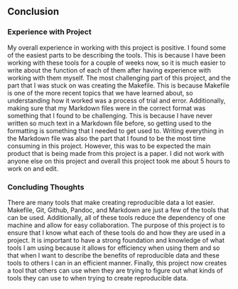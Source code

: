 
## Conclusion

### Experience with Project

My overall experience in working with this project is positive. I found some of the easiest parts to be describing the tools. This is because I have been working with these tools for a couple of weeks now, so it is much easier to write about the function of each of them after having experience with working with them myself. The most challenging part of this project, and the part that I was stuck on was creating the Makefile. This is because Makefile is one of the more recent topics that we have learned about, so understanding how it worked was a process of trial and error. Additionally, making sure that my Markdown files were in the correct format was something that I found to be challenging. This is because I have never written so much text in a Markdown file before, so getting used to the formatting is something that I needed to get used to. Writing everything in the Markdown file was also the part that I found to be the most time consuming in this project. However, this was to be expected the main product that is being made from this project is a paper. I did not work with anyone else on this project and overall this project took me about 5 hours to work on and edit.

### Concluding Thoughts

There are many tools that make creating reproducible data a lot easier. Makefile, Git, Github, Pandoc, and Markdown are just a few of the tools that can be used. Additionally, all of these tools reduce the dependency of one machine and allow for easy collaboration. The purpose of this project is to ensure that I know what each of these tools do and how they are used in a project. It is important to have a strong foundation and knowledge of what tools I am using because it allows for efficiency when using them and so that when I want to describe the benefits of reproducible data and these tools to others I can in an efficient manner. Finally, this project now creates a tool that others can use when they are trying to figure out what kinds of tools they can use to when trying to create reproducible data.

